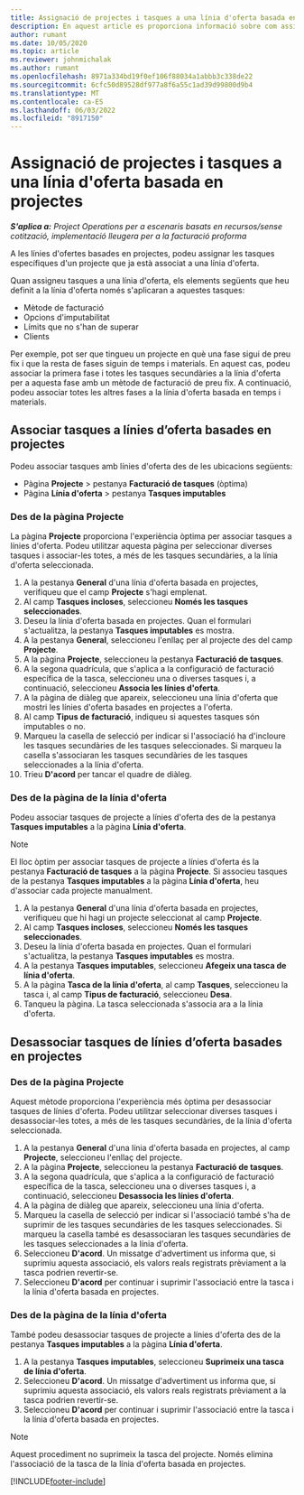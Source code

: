 ```yaml
---
title: Assignació de projectes i tasques a una línia d'oferta basada en projectes
description: En aquest article es proporciona informació sobre com assignar projectes i tasques a una línia de tasca basada en projectes.
author: rumant
ms.date: 10/05/2020
ms.topic: article
ms.reviewer: johnmichalak
ms.author: rumant
ms.openlocfilehash: 8971a334bd19f0ef106f88034a1abbb3c338de22
ms.sourcegitcommit: 6cfc50d89528df977a8f6a55c1ad39d99800d9b4
ms.translationtype: MT
ms.contentlocale: ca-ES
ms.lasthandoff: 06/03/2022
ms.locfileid: "8917150"
---
```

# <a name="map-projects-and-tasks-to-a-project-based-quote-line"></a>Assignació de projectes i tasques a una línia d'oferta basada en projectes

_**S'aplica a:** Project Operations per a escenaris basats en recursos/sense cotització, implementació lleugera per a la facturació proforma_

A les línies d'ofertes basades en projectes, podeu assignar les tasques específiques d'un projecte que ja està associat a una línia d'oferta.

Quan assigneu tasques a una línia d'oferta, els elements següents que heu definit a la línia d'oferta només s'aplicaran a aquestes tasques:

- Mètode de facturació
- Opcions d'imputabilitat
- Límits que no s'han de superar
- Clients

Per exemple, pot ser que tingueu un projecte en què una fase sigui de preu fix i que la resta de fases siguin de temps i materials. En aquest cas, podeu associar la primera fase i totes les tasques secundàries a la línia d'oferta per a aquesta fase amb un mètode de facturació de preu fix. A continuació, podeu associar totes les altres fases a la línia d'oferta basada en temps i materials.

## <a name="associate-tasks-to-project-based-quote-lines"></a>Associar tasques a línies d’oferta basades en projectes

Podeu associar tasques amb línies d'oferta des de les ubicacions següents:

- Pàgina **Projecte** > pestanya **Facturació de tasques** (òptima)
- Pàgina **Línia d'oferta** > pestanya **Tasques imputables** 

### <a name="from-the-project-page"></a>Des de la pàgina Projecte

La pàgina **Projecte** proporciona l'experiència òptima per associar tasques a línies d'oferta. Podeu utilitzar aquesta pàgina per seleccionar diverses tasques i associar-les totes, a més de les tasques secundàries, a la línia d'oferta seleccionada.

1. A la pestanya **General** d'una línia d'oferta basada en projectes, verifiqueu que el camp **Projecte** s'hagi emplenat.
2. Al camp **Tasques incloses**, seleccioneu **Només les tasques seleccionades**.
3. Deseu la línia d'oferta basada en projectes. Quan el formulari s'actualitza, la pestanya **Tasques imputables** es mostra.
4. A la pestanya **General**, seleccioneu l'enllaç per al projecte des del camp **Projecte**.
5. A la pàgina **Projecte**, seleccioneu la pestanya **Facturació de tasques**.
6. A la segona quadrícula, que s'aplica a la configuració de facturació específica de la tasca, seleccioneu una o diverses tasques i, a continuació, seleccioneu **Associa les línies d'oferta**.
7. A la pàgina de diàleg que apareix, seleccioneu una línia d'oferta que mostri les línies d'oferta basades en projectes a l'oferta.
8. Al camp **Tipus de facturació**, indiqueu si aquestes tasques són imputables o no.
9. Marqueu la casella de selecció per indicar si l'associació ha d'incloure les tasques secundàries de les tasques seleccionades. Si marqueu la casella s'associaran les tasques secundàries de les tasques seleccionades a la línia d'oferta.
10. Trieu **D'acord** per tancar el quadre de diàleg.

### <a name="from-the-quote-line-page"></a>Des de la pàgina de la línia d'oferta

Podeu associar tasques de projecte a línies d'oferta des de la pestanya **Tasques imputables** a la pàgina **Línia d'oferta**.

>[!NOTE]
>El lloc òptim per associar tasques de projecte a línies d'oferta és la pestanya **Facturació de tasques** a la pàgina **Projecte**. Si associeu tasques de la pestanya **Tasques imputables** a la pàgina **Línia d'oferta**, heu d'associar cada projecte manualment.

1. A la pestanya **General** d'una línia d'oferta basada en projectes, verifiqueu que hi hagi un projecte seleccionat al camp **Projecte**.
2. Al camp **Tasques incloses**, seleccioneu **Només les tasques seleccionades**.
3. Deseu la línia d'oferta basada en projectes. Quan el formulari s'actualitza, la pestanya **Tasques imputables** es mostra.
4. A la pestanya **Tasques imputables**, seleccioneu **Afegeix una tasca de línia d'oferta**.
5. A la pàgina **Tasca de la línia d'oferta**, al camp **Tasques**, seleccioneu la tasca i, al camp **Tipus de facturació**, seleccioneu **Desa**. 
6. Tanqueu la pàgina. La tasca seleccionada s'associa ara a la línia d'oferta.

## <a name="disassociate-tasks-from-projectbased-quote-lines"></a>Desassociar tasques de línies d’oferta basades en projectes

### <a name="from-the-project-page"></a>Des de la pàgina Projecte

Aquest mètode proporciona l'experiència més òptima per desassociar tasques de línies d'oferta. Podeu utilitzar seleccionar diverses tasques i desassociar-les totes, a més de les tasques secundàries, de la línia d'oferta seleccionada.

1. A la pestanya **General** d'una línia d'oferta basada en projectes, al camp **Projecte**, seleccioneu l'enllaç del projecte.
2. A la pàgina **Projecte**, seleccioneu la pestanya **Facturació de tasques**.
3. A la segona quadrícula, que s'aplica a la configuració de facturació específica de la tasca, seleccioneu una o diverses tasques i, a continuació, seleccioneu **Desassocia les línies d'oferta**.
4. A la pàgina de diàleg que apareix, seleccioneu una línia d'oferta.
5. Marqueu la casella de selecció per indicar si l'associació també s'ha de suprimir de les tasques secundàries de les tasques seleccionades. Si marqueu la casella també es desassociaran les tasques secundàries de les tasques seleccionades a la línia d'oferta.
6. Seleccioneu **D'acord**. Un missatge d'advertiment us informa que, si suprimiu aquesta associació, els valors reals registrats prèviament a la tasca podrien revertir-se. 
7. Seleccioneu **D'acord** per continuar i suprimir l'associació entre la tasca i la línia d'oferta basada en projectes.

### <a name="from-the-quote-line-page"></a>Des de la pàgina de la línia d'oferta

També podeu desassociar tasques de projecte a línies d'oferta des de la pestanya **Tasques imputables** a la pàgina **Línia d'oferta**.

1. A la pestanya **Tasques imputables**, seleccioneu **Suprimeix una tasca de línia d'oferta**.
2. Seleccioneu **D'acord**. Un missatge d'advertiment us informa que, si suprimiu aquesta associació, els valors reals registrats prèviament a la tasca podrien revertir-se. 
3. Seleccioneu **D'acord** per continuar i suprimir l'associació entre la tasca i la línia d'oferta basada en projectes.

>[!NOTE]
> Aquest procediment no suprimeix la tasca del projecte. Només elimina l'associació de la tasca de la línia d'oferta basada en projectes.


[!INCLUDE[footer-include](../../includes/footer-banner.md)]